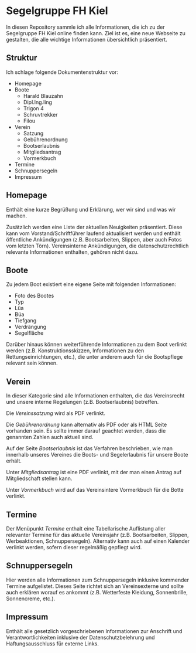 # Segelgruppe FH Kiel
In diesen Repository sammle ich alle Informationen, die ich zu der Segelgruppe FH Kiel online finden kann.
Ziel ist es, eine neue Webseite zu gestalten, die alle wichtige Informationen übersichtlich präsentiert.

## Struktur
Ich schlage folgende Dokumentenstruktur vor:

* Homepage
* Boote
    * Harald Blauzahn
    * Dipl.Ing.ling
    * Trigon 4
    * Schruvtrekker
    * Filou
* Verein
    * Satzung
    * Gebührenordnung
    * Bootserlaubnis
    * Mitgliedsantrag
    * Vormerkbuch
* Termine
* Schnuppersegeln
* Impressum

## Homepage
Enthält eine kurze Begrüßung und Erklärung, wer wir sind und was wir machen.

Zusätzlich werden eine Liste der aktuellen Neuigkeiten präsentiert. 
Diese kann vom Vorstand/Schriftführer laufend aktualisiert werden und enthält öffentliche Ankündigungen (z.B. Bootsarbeiten, Slippen, aber auch Fotos vom letzten Törn).
Vereinsinterne Ankündigungen, die datenschutzrechtlich relevante Informationen enthalten, gehören nicht dazu.

##  Boote 
Zu jedem Boot existiert eine eigene Seite mit folgenden Informationen:

* Foto des Bootes
* Typ
* Lüa
* Büa
* Tiefgang
* Verdrängung
* Segelfläche

Darüber hinaus können weiterführende Informationen zu dem Boot verlinkt werden (z.B. Konstruktionsskizzen, Informationen zu den Rettungseinrichtungen, etc.), 
die unter anderem auch für die Bootspflege relevant sein können.

## Verein
In dieser Kategorie sind alle Informationen enthalten, die das Vereinsrecht und unsere interne Regelungen (z.B. Bootserlaubnis) betreffen.

Die _Vereinssatzung_ wird als PDF verlinkt.

Die _Gebührenordnung_ kann alternativ als PDF oder als HTML Seite vorhanden sein. Es sollte immer darauf geachtet werden, dass die genannten Zahlen auch aktuell sind.

Auf der Seite _Bootserlaubnis_ ist das Verfahren beschrieben, wie man innerhalb unseres Vereines die Boots- und Segelerlaubnis für unsere Boote erhält.

Unter _Mitgliedsantrag_ ist eine PDF verlinkt, mit der man einen Antrag auf Mitgliedschaft stellen kann.

Unter _Vormerkbuch_ wird auf das Vereinsintere Vormerkbuch für die Botte verlinkt.

## Termine
Der Menüpunkt _Termine_ enthalt eine Tabellarische Auflistung aller relevanter Termine für das aktuelle Vereinsjahr (z.B. Bootsarbeiten, Slippen, Werbeaktionen, Schnuppersegeln).
Alternativ kann auch auf einen Kalender verlinkt werden, sofern dieser regelmäßig gepflegt wird.

## Schnuppersegeln
Hier werden alle Informationen zum Schnuppersegeln inklusive kommender Termine aufgelistet.
Dieses Seite richtet sich an Vereinsexterne und sollte auch erklären worauf es ankommt (z.B. Wetterfeste Kleidung, Sonnenbrille, Sonnencreme, etc.).

## Impressum
Enthält alle gesetzlich vorgeschriebenen Informationen zur Anschrift und Verantwortlichkeiten inklusive der Datenschutzbelehrung und Haftungsausschluss für externe Links. 